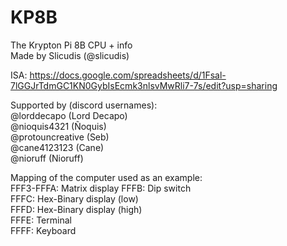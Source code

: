 # KP8B
The Krypton Pi 8B CPU + info                                                                                                  
Made by Slicudis (@slicudis)

ISA: https://docs.google.com/spreadsheets/d/1Fsal-7lGGJrTdmGC1KN0GybIsEcmk3nlsvMwRli7-7s/edit?usp=sharing                     

Supported by (discord usernames):           
@lorddecapo (Lord Decapo)                                                                                                    
@nioquis4321 (Ñoquis)                                                                                                         
@protouncreative (Seb)                                                                                                        
@cane4123123 (Cane)                                                                                                           
@nioruff (Nioruff)                                                                                                            

Mapping of the computer used as an example:                                                                                   
FFF3-FFFA: Matrix display
FFFB: Dip switch                                                                                                              
FFFC: Hex-Binary display (low)                                                                                                
FFFD: Hex-Binary display (high)                                                                                               
FFFE: Terminal                                                                                                                
FFFF: Keyboard 
